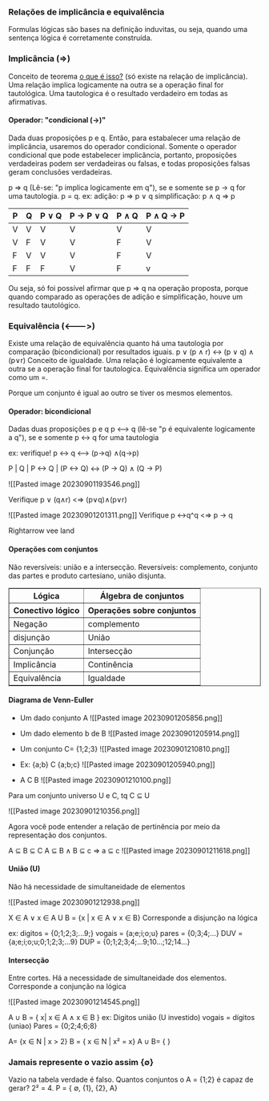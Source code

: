 ### Relações de implicância e equivalência

Formulas lógicas são bases na definição induvitas, ou seja, quando uma sentença lógica é corretamente construída. 

### Implicância ($\Rightarrow$) 
Conceito de teorema [o que é isso?](https://piazza.com/class_profile/get_resource/h9vrn1qe5ig6i/hcn7d17z6vf4cq) (só existe na relação de implicância). Uma relação implica logicamente na outra se a operação final for tautológica. Uma tautologica é o resultado verdadeiro em todas as afirmativas. 
#### Operador: "condicional ($\rightarrow$)"
Dada duas proposições p e q. Então, para estabalecer uma relação de implicância, usaremos do operador condicional. Somente o operador condicional que pode estabelecer implicância, portanto, proposições verdadeiras podem ser verdadeiras ou falsas, e todas proposições falsas geram conclusões verdadeiras. 

p $\Rightarrow$ q (Lê-se: "p implica logicamente em q"), se e somente se p -> q for uma tautologia. p = q.
ex: adição: p $\Rightarrow$ p $\vee$ q
simplificação: p $\land$ q $\Rightarrow$ p

P | Q | P $\vee$ Q | P $\rightarrow$  P $\vee$ Q | P $\land$ Q | P $\land$ Q $\rightarrow$ P
--|--|---|----|---|---
V | V | V | V | V | V 
V | F | V | V | F | V
F | V | V | V | F | V
F | F | F | V | F | v

Ou seja, só foi possível afirmar que p $\Rightarrow$ q na operação proposta, porque quando comparado as operações de adição e simplificação, houve um resultado tautológico.
### Equivalência (<--->)
Existe uma relação de equivalência quanto há uma tautologia por comparação (bicondicional) por resultados iguais. 
p $\vee$ (p $\land$ r) <-> (p $\vee$ q) $\land$ (p$\vee$r)
Conceito de igualdade. Uma relação é logicamente equivalente a outra se a operação final for tautologica. Equivalência significa um operador como um =.

Porque um conjunto é igual ao outro se tiver os mesmos elementos. 
#### Operador: bicondicional 
Dadas duas proposições p e q
p <--> q (lê-se "p é equivalente logicamente a q"),  se e somente p <-> q for uma tautologia 

ex: verifique!
p <-> q <--> (p->q) $\land$(q->p) 

P | Q | P <-> Q | (P <-> Q) <-> (P -> Q) $\land$ (Q -> P)



![[Pasted image 20230901193546.png]]


Verifique p $\vee$ (q$\land$r) <$\Rightarrow$  (p$\vee$q)$\land$(p$\vee$r)

![[Pasted image 20230901201311.png]]
Verifique p <->q^q <$\Rightarrow$ p -> q


Rightarrow vee land

#### Operações com conjuntos

Não reversíveis: união e a intersecção.
Reversíveis: complemento, conjunto das partes e produto cartesiano, união disjunta. 

<table border="1"> 
<tr> 
	<th> Lógica </th>
	<th> Álgebra de conjuntos </th>
</tr>
<tr> 
	<th> Conectivo lógico </th>
	<th> Operações sobre conjuntos</th>
</tr>
<tr> 
	<td> Negação</td>
	<td> complemento</td>
</tr>
<tr> 
	<td> disjunção</td>
	<td> União </td>
</tr>
<tr> 
	<td> Conjunção </td>
	<td> Intersecção </td>
</tr>
<tr> 
	<td> Implicância </td>
	<td> Continência </td>
</tr>
<tr>
	<td> Equivalência</td>
	<td> Igualdade </td>
</tr>
</table>

#### Diagrama de Venn-Euller

* Um dado conjunto A
![[Pasted image 20230901205856.png]]

* Um dado elemento b de B
![[Pasted image 20230901205914.png]]

* Um conjunto C= {1;2;3}
![[Pasted image 20230901210810.png]]

* Ex: {a;b} C {a;b;c} 
![[Pasted image 20230901205940.png]]

- A C B
![[Pasted image 20230901210100.png]]

Para um conjunto universo U e C, tq C ⊆ U

![[Pasted image 20230901210356.png]]

Agora você pode entender a relação de pertinência por meio da representação dos conjuntos.

A ⊆ B ⊆ C
A ⊆ B $\land$ B ⊆ c
=> a ⊆ c
![[Pasted image 20230901211618.png]]

#### União (U)
Não há necessidade de simultaneidade de elementos 

![[Pasted image 20230901212938.png]]

X $\in$ A $\vee$  x $\in$
A U B = {x | x $\in$ A $\vee$ x $\in$ B}
Corresponde a disjunção na lógica

ex: digitos = {0;1;2;3;...9;}
vogais = {a;e;i;o;u}
pares = {0;3;4;...}
DUV = {a;e;i;o;u;0;1;2;3;...9}
DUP = {0;1;2;3;4;...9;10...;12;14...}

#### Intersecção
Entre cortes. Há a necessidade de simultaneidade dos elementos. Corresponde a conjunção na lógica

![[Pasted image 20230901214545.png]]

A $\cup$  B = { x| x $\in$ A $\land$ x $\in$ B }
ex: Digitos união (U investido) vogais = 
dígitos (uniao) Pares = {0;2;4;6;8}

A= {x $\in$ N | x > 2}
B = { x $\in$ N | x² = x}
A $\cup$ B= { }

### Jamais represente o vazio assim {$\emptyset$}
Vazio na tabela verdade é falso. 
Quantos conjuntos o A = {1;2} é capaz de gerar? 2² = 4. 
P = { $\emptyset$, {1}, {2}, A}
